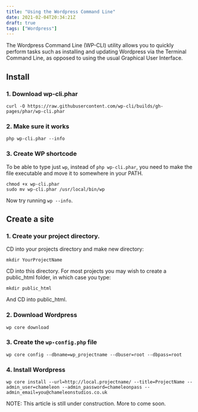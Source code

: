 ```yaml
---
title: "Using the Wordpress Command Line"
date: 2021-02-04T20:34:21Z
draft: true
tags: ["Wordpress"]
---
```


The Wordpress Command Line (WP-CLI) utility allows you to quickly perform tasks such as installing and updating Wordpress via the Terminal Command Line, as opposed to using the usual Graphical User Interface.

<!--more-->

## Install 

### 1. Download wp-cli.phar

```
curl -O https://raw.githubusercontent.com/wp-cli/builds/gh-pages/phar/wp-cli.phar
```

### 2. Make sure it works

```
php wp-cli.phar --info
```

### 3. Create WP shortcode

To be able to type just `wp`, instead of `php wp-cli.phar`, you need to make the file executable and move it to somewhere in your PATH.

```
chmod +x wp-cli.phar
sudo mv wp-cli.phar /usr/local/bin/wp
```

Now try running `wp --info`.

## Create a site

### 1. Create your project directory. 

CD into your projects directory and make new directory:

```
mkdir YourProjectName
```

CD into this directory. For most projects you may wish to create a public_html folder, in which case you type:

```
mkdir public_html
```

And CD into public_html.

### 2. Download Wordpress

```
wp core download
```

### 3. Create the `wp-config.php` file

```
wp core config --dbname=wp_projectname --dbuser=root --dbpass=root
```

### 4. Install Wordpress

```
wp core install --url=http://local.projectname/ --title=ProjectName --admin_user=chameleon --admin_password=chameleonpass --admin_email=you@chameleonstudios.co.uk
```

NOTE: This article is still under construction. More to come soon.